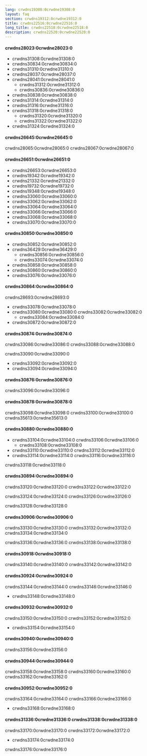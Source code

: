 ```yaml
---
lang: crwdns19308:0crwdne19308:0
layout: faq
section: crwdns19312:0crwdne19312:0
title: crwdns22516:0crwdne22516:0
long_title: crwdns22518:0crwdne22518:0
description: crwdns22520:0crwdne22520:0
---
```


#### crwdns28023:0crwdne28023:0
- crwdns31308:0crwdne31308:0
- crwdns30834:0crwdne30834:0
- crwdns31310:0crwdne31310:0
- crwdns28037:0crwdne28037:0
- crwdns28041:0crwdne28041:0
    - crwdns31312:0crwdne31312:0
    - crwdns30836:0crwdne30836:0
- crwdns30838:0crwdne30838:0
- crwdns31314:0crwdne31314:0
- crwdns31316:0crwdne31316:0
- crwdns31318:0crwdne31318:0
    - crwdns31320:0crwdne31320:0
    - crwdns31322:0crwdne31322:0
- crwdns31324:0crwdne31324:0

#### crwdns26645:0crwdne26645:0
crwdns28065:0crwdne28065:0 crwdns28067:0crwdne28067:0

#### crwdns26651:0crwdne26651:0
- crwdns26653:0crwdne26653:0
- crwdns19342:0crwdne19342:0
- crwdns21332:0crwdne21332:0
- crwdns19732:0crwdne19732:0
- crwdns19348:0crwdne19348:0
- crwdns33060:0crwdne33060:0
- crwdns33062:0crwdne33062:0
- crwdns33064:0crwdne33064:0
- crwdns33066:0crwdne33066:0
- crwdns33068:0crwdne33068:0
- crwdns33070:0crwdne33070:0

#### crwdns30850:0crwdne30850:0
- crwdns30852:0crwdne30852:0
- crwdns36429:0crwdne36429:0
     - crwdns30856:0crwdne30856:0
     - crwdns33074:0crwdne33074:0
- crwdns30858:0crwdne30858:0
- crwdns30860:0crwdne30860:0
- crwdns33076:0crwdne33076:0

#### crwdns30864:0crwdne30864:0
crwdns28693:0crwdne28693:0
- crwdns33078:0crwdne33078:0
- crwdns33080:0crwdne33080:0 crwdns33082:0crwdne33082:0
     - crwdns33084:0crwdne33084:0
- crwdns30872:0crwdne30872:0

#### crwdns30874:0crwdne30874:0
crwdns33086:0crwdne33086:0 crwdns33088:0crwdne33088:0

crwdns33090:0crwdne33090:0
- crwdns33092:0crwdne33092:0
- crwdns33094:0crwdne33094:0

#### crwdns30876:0crwdne30876:0
crwdns33096:0crwdne33096:0

#### crwdns30878:0crwdne30878:0
crwdns33098:0crwdne33098:0 crwdns33100:0crwdne33100:0 crwdns35613:0crwdne35613:0

#### crwdns30880:0crwdne30880:0
- crwdns33104:0crwdne33104:0 crwdns33106:0crwdne33106:0
  - crwdns33108:0crwdne33108:0
- crwdns33110:0crwdne33110:0 crwdns33112:0crwdne33112:0
- crwdns33114:0crwdne33114:0 crwdns33116:0crwdne33116:0

crwdns33118:0crwdne33118:0

#### crwdns30894:0crwdne30894:0
crwdns33120:0crwdne33120:0 crwdns33122:0crwdne33122:0

crwdns33124:0crwdne33124:0 crwdns33126:0crwdne33126:0

crwdns33128:0crwdne33128:0

#### crwdns30906:0crwdne30906:0
crwdns33130:0crwdne33130:0 crwdns33132:0crwdne33132:0 crwdns33134:0crwdne33134:0

crwdns33136:0crwdne33136:0 crwdns33138:0crwdne33138:0

#### crwdns30918:0crwdne30918:0
crwdns33140:0crwdne33140:0 crwdns33142:0crwdne33142:0

#### crwdns30924:0crwdne30924:0
crwdns33144:0crwdne33144:0 crwdns33146:0crwdne33146:0
- crwdns33148:0crwdne33148:0

#### crwdns30932:0crwdne30932:0
crwdns33150:0crwdne33150:0 crwdns33152:0crwdne33152:0
- crwdns33154:0crwdne33154:0

#### crwdns30940:0crwdne30940:0
crwdns33156:0crwdne33156:0

#### crwdns30944:0crwdne30944:0
crwdns33158:0crwdne33158:0 crwdns33160:0crwdne33160:0 crwdns33162:0crwdne33162:0

#### crwdns30952:0crwdne30952:0
crwdns33164:0crwdne33164:0 crwdns33166:0crwdne33166:0
- crwdns33168:0crwdne33168:0

#### crwdns31336:0crwdne31336:0 crwdns31338:0crwdne31338:0
crwdns33170:0crwdne33170:0 crwdns33172:0crwdne33172:0

- crwdns33174:0crwdne33174:0

crwdns33176:0crwdne33176:0
